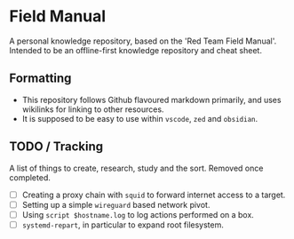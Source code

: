 # Field Manual

A personal knowledge repository, based on the 'Red Team Field Manual'. Intended to be an offline-first knowledge repository and cheat sheet.

## Formatting

- This repository follows Github flavoured markdown primarily, and uses wikilinks for linking to other resources.
- It is supposed to be easy to use within `vscode`, `zed` and `obsidian`.

## TODO / Tracking

A list of things to create, research, study and the sort. Removed once completed.

- [ ] Creating a proxy chain with `squid` to forward internet access to a target.
- [ ] Setting up a simple `wireguard` based network pivot.
- [ ] Using `script $hostname.log` to log actions performed on a box.
- [ ] `systemd-repart`, in particular to expand root filesystem.
